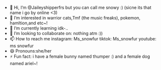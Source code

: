 - 👋 Hi, I’m @Jaileyshipperfrs but you can call me snowy :) (sicne its that name i go by online <3)
- 👀 I’m interested in warrior cats,Tmf (the music freaks), pokemon, hamltion,and etc~!
- 🌱 I’m currently learning idk-..
- 💞️ I’m looking to collaborate on: nothing atm :))
- 📫 How to reach me instagram: Ms_snowfur tiktok: Ms_snowfur youtube: ms snowfur
- 😄 Pronouns:she/her
- ⚡ Fun fact: i have a female bunny named thumper :) and a female dog named ariel~! 

<!---
Jaileyshipperfrs/Jaileyshipperfrs is a ✨ special ✨ repository because its `README.md` (this file) appears on your GitHub profile.
You can click the Preview link to take a look at your changes.
--->
